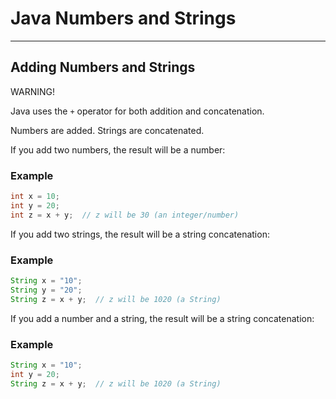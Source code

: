 # Java Numbers and Strings

---

## Adding Numbers and Strings

WARNING!

Java uses the `+` operator for both addition and concatenation.

Numbers are added. Strings are concatenated.

If you add two numbers, the result will be a number:

### Example

```java
int x = 10;
int y = 20;
int z = x + y;  // z will be 30 (an integer/number)
```

If you add two strings, the result will be a string concatenation:

### Example

```java
String x = "10";
String y = "20";
String z = x + y;  // z will be 1020 (a String)
```

If you add a number and a string, the result will be a string concatenation:

### Example

```java
String x = "10";
int y = 20;
String z = x + y;  // z will be 1020 (a String)
```